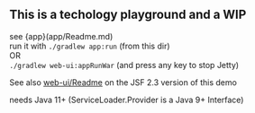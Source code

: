 ## This is a techology playground and a WIP

see {app}(app/Readme.md)  
run it with `./gradlew app:run` (from this dir)  
 OR  
`./gradlew web-ui:appRunWar` (and press any key to stop Jetty)

See also [web-ui/Readme](web-ui/Readme.md) on the JSF 2.3 version of this demo

needs Java 11+ (ServiceLoader.Provider is a Java 9+ Interface)

